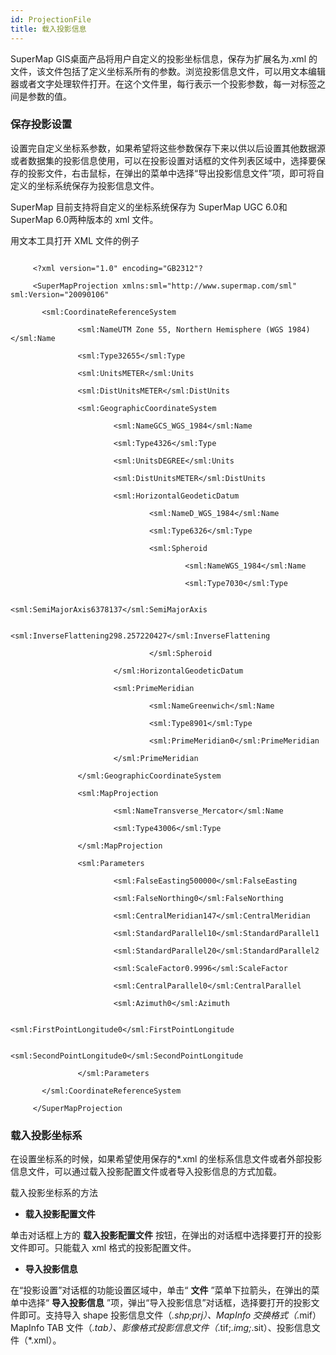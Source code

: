 ```yaml
---
id: ProjectionFile
title: 载入投影信息  
---  
```

 SuperMap GIS桌面产品将用户自定义的投影坐标信息，保存为扩展名为.xml
的文件，该文件包括了定义坐标系所有的参数。浏览投影信息文件，可以用文本编辑器或者文字处理软件打开。在这个文件里，每行表示一个投影参数，每一对标签之间是参数的值。


  
 ### 保存投影设置 

设置完自定义坐标系参数，如果希望将这些参数保存下来以供以后设置其他数据源或者数据集的投影信息使用，可以在投影设置对话框的文件列表区域中，选择要保存的投影文件，右击鼠标，在弹出的菜单中选择“导出投影信息文件”项，即可将自定义的坐标系统保存为投影信息文件。

 SuperMap 目前支持将自定义的坐标系统保存为 SuperMap UGC 6.0和 SuperMap 6.0两种版本的 xml 文件。

用文本工具打开 XML 文件的例子

```
 
     <?xml version="1.0" encoding="GB2312"?

     <SuperMapProjection xmlns:sml="http://www.supermap.com/sml"
sml:Version="20090106"

       <sml:CoordinateReferenceSystem

               <sml:NameUTM Zone 55, Northern Hemisphere (WGS 1984)
</sml:Name

               <sml:Type32655</sml:Type

               <sml:UnitsMETER</sml:Units

               <sml:DistUnitsMETER</sml:DistUnits

               <sml:GeographicCoordinateSystem

                       <sml:NameGCS_WGS_1984</sml:Name

                       <sml:Type4326</sml:Type

                       <sml:UnitsDEGREE</sml:Units

                       <sml:DistUnitsMETER</sml:DistUnits

                       <sml:HorizontalGeodeticDatum

                               <sml:NameD_WGS_1984</sml:Name

                               <sml:Type6326</sml:Type

                               <sml:Spheroid

                                       <sml:NameWGS_1984</sml:Name

                                       <sml:Type7030</sml:Type


<sml:SemiMajorAxis6378137</sml:SemiMajorAxis


<sml:InverseFlattening298.257220427</sml:InverseFlattening

                               </sml:Spheroid

                       </sml:HorizontalGeodeticDatum

                       <sml:PrimeMeridian

                               <sml:NameGreenwich</sml:Name

                               <sml:Type8901</sml:Type

                               <sml:PrimeMeridian0</sml:PrimeMeridian

                       </sml:PrimeMeridian

               </sml:GeographicCoordinateSystem

               <sml:MapProjection

                       <sml:NameTransverse_Mercator</sml:Name

                       <sml:Type43006</sml:Type

               </sml:MapProjection

               <sml:Parameters

                       <sml:FalseEasting500000</sml:FalseEasting

                       <sml:FalseNorthing0</sml:FalseNorthing

                       <sml:CentralMeridian147</sml:CentralMeridian

                       <sml:StandardParallel10</sml:StandardParallel1

                       <sml:StandardParallel20</sml:StandardParallel2

                       <sml:ScaleFactor0.9996</sml:ScaleFactor

                       <sml:CentralParallel0</sml:CentralParallel

                       <sml:Azimuth0</sml:Azimuth

                       <sml:FirstPointLongitude0</sml:FirstPointLongitude

                       <sml:SecondPointLongitude0</sml:SecondPointLongitude

               </sml:Parameters

       </sml:CoordinateReferenceSystem

     </SuperMapProjection

  ```
  


 ### 载入投影坐标系
在设置坐标系的时候，如果希望使用保存的*.xml 的坐标系信息文件或者外部投影信息文件，可以通过载入投影配置文件或者导入投影信息的方式加载。

载入投影坐标系的方法

* **载入投影配置文件**

 单击对话框上方的 **载入投影配置文件** 按钮，在弹出的对话框中选择要打开的投影文件即可。只能载入 xml 格式的投影配置文件。

   * **导入投影信息**

 在“投影设置”对话框的功能设置区域中，单击“ **文件** ”菜单下拉箭头，在弹出的菜单中选择“ **导入投影信息**
”项，弹出“导入投影信息”对话框，选择要打开的投影文件即可。支持导入 shape 投影信息文件（*.shp;prj）、MapInfo
交换格式（*.mif）MapInfo TAB 文件（*.tab）、影像格式投影信息文件（*.tif;*.img;*.sit）、投影信息文件（*.xml）。
